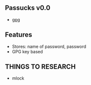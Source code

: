 Passucks v0.0
-------------

- [gpg](https://www.gnupg.org/download/)

Features
--------

- Stores: name of password, password
- GPG key based

THINGS TO RESEARCH
------------------

- mlock

